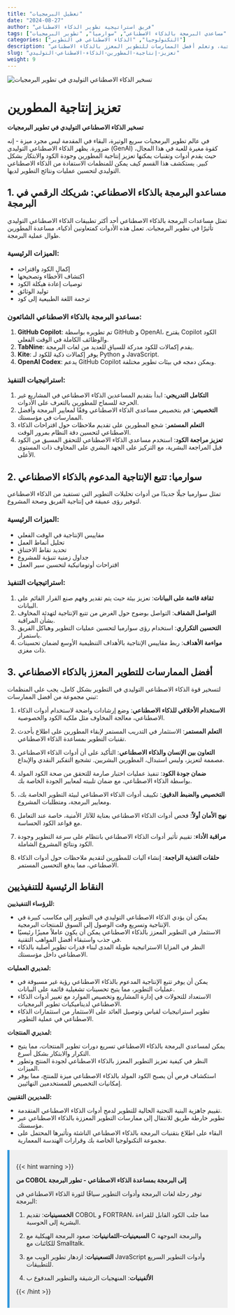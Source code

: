 ```yaml
---
title: "تعطيل البرمجيات"
date: "2024-08-27"
author: "فريق استراتيجية تطوير الذكاء الاصطناعي"
tags: ["الذكاء الاصطناعي التوليدي", "إنتاجية المطورين", "مساعدي البرمجة بالذكاء الاصطناعي", "سوارميا", "تطوير البرمجيات"]
categories: ["التكنولوجيا", "الذكاء الاصطناعي في التطوير"]
description: "استكشف كيف يقوم الذكاء الاصطناعي التوليدي بإحداث ثورة في تطوير البرمجيات، من مساعدي البرمجة بالذكاء الاصطناعي إلى تتبع الإنتاجية، وتعلم أفضل الممارسات للتطوير المعزز بالذكاء الاصطناعي."
slug: "تعزيز-إنتاجية-المطورين-الذكاء-الاصطناعي-التوليدي"
weight: 9
---
```


![تسخير الذكاء الاصطناعي التوليدي في تطوير البرمجيات](/9.png)

# تعزيز إنتاجية المطورين
**تسخير الذكاء الاصطناعي التوليدي في تطوير البرمجيات**

في عالم تطوير البرمجيات سريع الوتيرة، البقاء في المقدمة ليس مجرد ميزة - إنه ضرورة. يظهر الذكاء الاصطناعي التوليدي (GenAI) كقوة مغيرة للعبة في هذا المجال، حيث يقدم أدوات وتقنيات يمكنها تعزيز إنتاجية المطورين وجودة الكود والابتكار بشكل كبير. يستكشف هذا القسم كيف يمكن للمنظمات الاستفادة من الذكاء الاصطناعي التوليدي لتحسين عمليات ونتائج التطوير لديها.

## 1. مساعدو البرمجة بالذكاء الاصطناعي: شريكك الرقمي في البرمجة

تمثل مساعدات البرمجة بالذكاء الاصطناعي أحد أكثر تطبيقات الذكاء الاصطناعي التوليدي تأثيرًا في تطوير البرمجيات. تعمل هذه الأدوات كمتعاونين أذكياء، مساعدة المطورين طوال عملية البرمجة.

### الميزات الرئيسية:
- إكمال الكود واقتراحه
- اكتشاف الأخطاء وتصحيحها
- توصيات إعادة هيكلة الكود
- توليد الوثائق
- ترجمة اللغة الطبيعية إلى كود

### مساعدو البرمجة بالذكاء الاصطناعي الشائعون:
1. **GitHub Copilot**: تم تطويره بواسطة GitHub و OpenAI، يقترح Copilot الكود والوظائف الكاملة في الوقت الفعلي.
2. **TabNine**: يقدم إكمالات للكود مدركة للسياق للعديد من لغات البرمجة.
3. **Kite**: يوفر إكمالات ذكية للكود لـ Python و JavaScript.
4. **OpenAI Codex**: يدعم GitHub Copilot ويمكن دمجه في بيئات تطوير مختلفة.

### استراتيجيات التنفيذ:
1. **التكامل التدريجي**: ابدأ بتقديم المساعدين الذكاء الاصطناعي في المشاريع غير الحرجة للسماح للمطورين بالتعرف على الأدوات.
2. **التخصيص**: قم بتخصيص مساعدي الذكاء الاصطناعي وفقًا لمعايير البرمجة وأفضل الممارسات في مؤسستك.
3. **التعلم المستمر**: شجع المطورين على تقديم ملاحظات حول اقتراحات الذكاء الاصطناعي لتحسين دقة النظام بمرور الوقت.
4. **تعزيز مراجعة الكود**: استخدم مساعدي الذكاء الاصطناعي للتحقق المسبق من الكود قبل المراجعة البشرية، مع التركيز على الجهد البشري على المخاوف ذات المستوى الأعلى.

## 2. سوارميا: تتبع الإنتاجية المدعوم بالذكاء الاصطناعي

تمثل سوارميا جيلًا جديدًا من أدوات تحليلات التطوير التي تستفيد من الذكاء الاصطناعي لتوفير رؤى عميقة في إنتاجية الفريق وصحة المشروع.

### الميزات الرئيسية:
- مقاييس الإنتاجية في الوقت الفعلي
- تحليل أنماط العمل
- تحديد نقاط الاختناق
- جداول زمنية تنبؤية للمشروع
- اقتراحات أوتوماتيكية لتحسين سير العمل

### استراتيجيات التنفيذ:
1. **ثقافة قائمة على البيانات**: تعزيز بيئة حيث يتم تقدير وفهم صنع القرار القائم على البيانات.
2. **التواصل الشفاف**: التواصل بوضوح حول الغرض من تتبع الإنتاجية لتهدئة المخاوف بشأن المراقبة.
3. **التحسين التكراري**: استخدام رؤى سوارميا لتحسين عمليات التطوير وهياكل الفريق باستمرار.
4. **مواءمة الأهداف**: ربط مقاييس الإنتاجية بالأهداف التنظيمية الأوسع لضمان تحسينات ذات مغزى.

## 3. أفضل الممارسات للتطوير المعزز بالذكاء الاصطناعي

لتسخير قوة الذكاء الاصطناعي التوليدي في التطوير بشكل كامل، يجب على المنظمات تبني مجموعة من أفضل الممارسات:

1. **الاستخدام الأخلاقي للذكاء الاصطناعي**: وضع إرشادات واضحة لاستخدام أدوات الذكاء الاصطناعي، معالجة المخاوف مثل ملكية الكود والخصوصية.

2. **التعلم المستمر**: الاستثمار في التدريب المستمر لإبقاء المطورين على اطلاع بأحدث تقنيات التطوير بمساعدة الذكاء الاصطناعي.

3. **التعاون بين الإنسان والذكاء الاصطناعي**: التأكيد على أن أدوات الذكاء الاصطناعي مصممة لتعزيز، وليس استبدال، المطورين البشريين. تشجيع التفكير النقدي والإبداع.

4. **ضمان جودة الكود**: تنفيذ عمليات اختبار صارمة للتحقق من صحة الكود المولد بواسطة الذكاء الاصطناعي، مع ضمان تلبيته لمعايير الجودة الخاصة بك.

5. **التخصيص والضبط الدقيق**: تكييف أدوات الذكاء الاصطناعي لبيئة التطوير الخاصة بك، ومعايير البرمجة، ومتطلبات المشروع.

6. **نهج الأمان أولاً**: فحص أدوات الذكاء الاصطناعي بعناية للآثار الأمنية، خاصة عند التعامل مع قواعد الكود الحساسة.

7. **مراقبة الأداء**: تقييم تأثير أدوات الذكاء الاصطناعي بانتظام على سرعة التطوير وجودة الكود ونتائج المشروع الشاملة.

8. **حلقات التغذية الراجعة**: إنشاء آليات للمطورين لتقديم ملاحظات حول أدوات الذكاء الاصطناعي، مما يدفع التحسين المستمر.

## النقاط الرئيسية للتنفيذيين

**للرؤساء التنفيذيين:**
- يمكن أن يؤدي الذكاء الاصطناعي التوليدي في التطوير إلى مكاسب كبيرة في الإنتاجية وتسريع وقت الوصول إلى السوق للمنتجات البرمجية.
- الاستثمار في التطوير المعزز بالذكاء الاصطناعي يمكن أن يكون عاملاً مميزًا رئيسيًا في جذب واستبقاء أفضل المواهب التقنية.
- النظر في المزايا الاستراتيجية طويلة المدى لبناء قدرات تطوير أصلية بالذكاء الاصطناعي داخل مؤسستك.

**لمديري العمليات:**
- يمكن أن يوفر تتبع الإنتاجية المدعوم بالذكاء الاصطناعي رؤية غير مسبوقة في عمليات التطوير، مما يتيح تحسينات تشغيلية قائمة على البيانات.
- الاستعداد للتحولات في إدارة المشاريع وتخصيص الموارد مع تغيير أدوات الذكاء الاصطناعي لديناميكيات تطوير البرمجيات.
- تطوير استراتيجيات لقياس وتوصيل العائد على الاستثمار من استثمارات الذكاء الاصطناعي في عملية التطوير.

**لمديري المنتجات:**
- يمكن لمساعدي البرمجة بالذكاء الاصطناعي تسريع دورات تطوير المنتجات، مما يتيح التكرار والابتكار بشكل أسرع.
- النظر في كيفية تعزيز التطوير المعزز بالذكاء الاصطناعي لجودة المنتج وتطور الميزات.
- استكشاف فرص أن يصبح الكود المولد بالذكاء الاصطناعي ميزة للمنتج، مما يوفر إمكانيات التخصيص للمستخدمين النهائيين.

**للمديرين التقنيين:**
- تقييم جاهزية البنية التحتية الحالية للتطوير لدمج أدوات الذكاء الاصطناعي المتقدمة.
- تطوير خارطة طريق للانتقال إلى ممارسات التطوير المعززة بالذكاء الاصطناعي عبر مؤسستك.
- البقاء على اطلاع بتقنيات البرمجة بالذكاء الاصطناعي الناشئة وتأثيرها المحتمل على مجموعة التكنولوجيا الخاصة بك وقرارات الهندسة المعمارية.

<div style="background-color: #f0f0f0; padding: 15px; margin: 10px 0; border-left: 5px solid #3498db;">

{{< hint warning >}}

**من COBOL إلى البرمجة بمساعدة الذكاء الاصطناعي - تطور البرمجة**

توفر رحلة لغات البرمجة وأدوات التطوير سياقًا لثورة الذكاء الاصطناعي في البرمجة:

1. **الخمسينيات**: تقديم COBOL و FORTRAN، مما جلب الكود القابل للقراءة البشرية إلى الحوسبة.

2. **السبعينيات-الثمانينيات**: صعود البرمجة الهيكلية مع C والبرمجة الموجهة للكائنات مع Smalltalk.

3. **التسعينيات**: ازدهار تطوير الويب مع JavaScript وأدوات التطوير السريع للتطبيقات.

4. **الألفينيات**: المنهجيات الرشيقة والتطوير المدفوع ب

{{< /hint >}}
